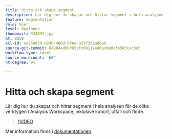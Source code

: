 ```yaml
---
title: Hitta och skapa segment
description: Lär dig hur du skapar och hittar segment i hela analysen för de olika verktygen i Analysis Workspace, inklusive kohort, utfall och flöde.
feature: Segmentation
role: User
level: Beginner
thumbnail: 334092.jpg
kt: 8058
exl-id: ea359d50-b24b-406d-bf0e-0277351a0be9
source-git-commit: 84984ad9bf65cfc69117e40ac0e0cfe503cac5e5
workflow-type: tm+mt
source-wordcount: '60'
ht-degree: 0%

---
```


# Hitta och skapa segment

Lär dig hur du skapar och hittar segment i hela analysen för de olika verktygen i Analysis Workspace, inklusive kohort, utfall och flöde.

>[!VIDEO](https://video.tv.adobe.com/v/334092/?quality=12&learn=on)

Mer information finns i [dokumentationen](https://experienceleague.adobe.com/docs/analytics/components/segmentation/segmentation-workflow/seg-workflow.html?lang=sv-SE).
